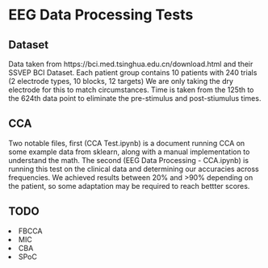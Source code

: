 <h1>EEG Data Processing Tests</h1>

<h2>Dataset</h2>
<p>Data taken from https://bci.med.tsinghua.edu.cn/download.html and their SSVEP BCI Dataset. Each patient group contains 10 patients with 240 trials (2 electrode types, 10 blocks, 12 targets) We are only taking the dry electrode for this to match circumstances. Time is taken from the 125th to the 624th data point to eliminate the pre-stimulus and post-stiumulus times.</p>

<h2>CCA</h2>

<p>Two notable files, first (CCA Test.ipynb) is a document running CCA on some example data from sklearn, along with a manual implementation to understand the math. The second (EEG Data Processing - CCA.ipynb) is running this test on the clinical data and determining our accuracies across frequencies. We achieved results between 20% and >90% depending on the patient, so some adaptation may be required to reach bettter scores.</p>

<h2>TODO</h2>
    <li>FBCCA</li>
    <li>MIC</li>
    <li>CBA</li>
    <li>SPoC</li>
    

